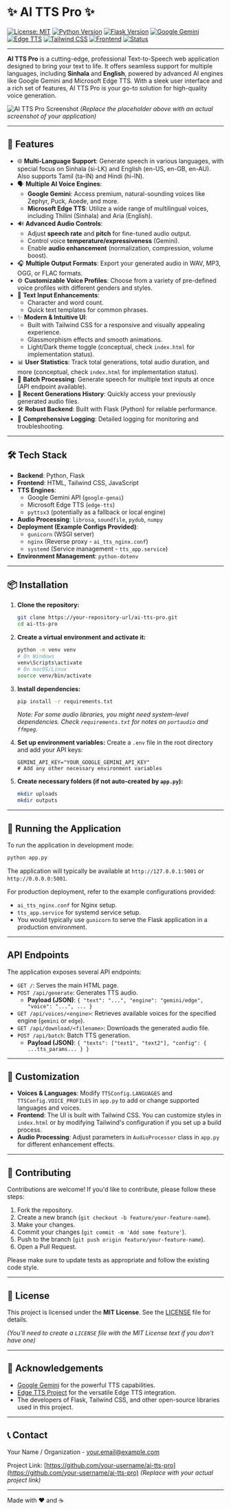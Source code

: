# ✨ AI TTS Pro ✨

[![License: MIT](https://img.shields.io/badge/License-MIT-yellow.svg)](https://opensource.org/licenses/MIT)
[![Python Version](https://img.shields.io/badge/python-3.7%2B-blue.svg)](https://www.python.org/downloads/)
[![Flask Version](https://img.shields.io/badge/flask-2.3.3-green.svg)](https://flask.palletsprojects.com/)
[![Google Gemini](https://img.shields.io/badge/AI-Google%20Gemini-orange.svg)](https://ai.google.dev/)
[![Edge TTS](https://img.shields.io/badge/AI-Edge%20TTS-blueviolet.svg)](https://github.com/rany2/edge-tts)
[![Tailwind CSS](https://img.shields.io/badge/css-Tailwind%20CSS-38B2AC?logo=tailwind-css&logoColor=white)](https://tailwindcss.com/)
[![Frontend](https://img.shields.io/badge/frontend-HTML%2FCSS%2FJS-red.svg)](./index.html)
[![Status](https://img.shields.io/badge/status-active-success.svg)]()

---

**AI TTS Pro** is a cutting-edge, professional Text-to-Speech web application designed to bring your text to life. It offers seamless support for multiple languages, including **Sinhala** and **English**, powered by advanced AI engines like Google Gemini and Microsoft Edge TTS. With a sleek user interface and a rich set of features, AI TTS Pro is your go-to solution for high-quality voice generation.

![AI TTS Pro Screenshot](https://via.placeholder.com/800x400.png?text=App+Screenshot+Here)
*(Replace the placeholder above with an actual screenshot of your application)*

---

## 🚀 Features

*   🌐 **Multi-Language Support**: Generate speech in various languages, with special focus on Sinhala (si-LK) and English (en-US, en-GB, en-AU). Also supports Tamil (ta-IN) and Hindi (hi-IN).
*   🗣️ **Multiple AI Voice Engines**:
    *   **Google Gemini**: Access premium, natural-sounding voices like Zephyr, Puck, Aoede, and more.
    *   **Microsoft Edge TTS**: Utilize a wide range of multilingual voices, including Thilini (Sinhala) and Aria (English).
*   🔊 **Advanced Audio Controls**:
    *   Adjust **speech rate** and **pitch** for fine-tuned audio output.
    *   Control voice **temperature/expressiveness** (Gemini).
    *   Enable **audio enhancement** (normalization, compression, volume boost).
*   🎧 **Multiple Output Formats**: Export your generated audio in WAV, MP3, OGG, or FLAC formats.
*   ⚙️ **Customizable Voice Profiles**: Choose from a variety of pre-defined voice profiles with different genders and styles.
*   📝 **Text Input Enhancements**:
    *   Character and word count.
    *   Quick text templates for common phrases.
*   ✨ **Modern & Intuitive UI**:
    *   Built with Tailwind CSS for a responsive and visually appealing experience.
    *   Glassmorphism effects and smooth animations.
    *   Light/Dark theme toggle (conceptual, check `index.html` for implementation status).
*   📊 **User Statistics**: Track total generations, total audio duration, and more (conceptual, check `index.html` for implementation status).
*   🔄 **Batch Processing**: Generate speech for multiple text inputs at once (API endpoint available).
*   💾 **Recent Generations History**: Quickly access your previously generated audio files.
*   🛠️ **Robust Backend**: Built with Flask (Python) for reliable performance.
*   📄 **Comprehensive Logging**: Detailed logging for monitoring and troubleshooting.

---

## 🛠️ Tech Stack

*   **Backend**: Python, Flask
*   **Frontend**: HTML, Tailwind CSS, JavaScript
*   **TTS Engines**:
    *   Google Gemini API (`google-genai`)
    *   Microsoft Edge TTS (`edge-tts`)
    *   `pyttsx3` (potentially as a fallback or local engine)
*   **Audio Processing**: `librosa`, `soundfile`, `pydub`, `numpy`
*   **Deployment (Example Configs Provided)**:
    *   `gunicorn` (WSGI server)
    *   `nginx` (Reverse proxy - `ai_tts_nginx.conf`)
    *   `systemd` (Service management - `tts_app.service`)
*   **Environment Management**: `python-dotenv`

---

## 📦 Installation

1.  **Clone the repository:**
    ```bash
    git clone https://your-repository-url/ai-tts-pro.git
    cd ai-tts-pro
    ```

2.  **Create a virtual environment and activate it:**
    ```bash
    python -m venv venv
    # On Windows
    venv\Scripts\activate
    # On macOS/Linux
    source venv/bin/activate
    ```

3.  **Install dependencies:**
    ```bash
    pip install -r requirements.txt
    ```
    *Note: For some audio libraries, you might need system-level dependencies. Check `requirements.txt` for notes on `portaudio` and `ffmpeg`.*

4.  **Set up environment variables:**
    Create a `.env` file in the root directory and add your API keys:
    ```env
    GEMINI_API_KEY="YOUR_GOOGLE_GEMINI_API_KEY"
    # Add any other necessary environment variables
    ```

5.  **Create necessary folders (if not auto-created by `app.py`):**
    ```bash
    mkdir uploads
    mkdir outputs
    ```

---

## 🚀 Running the Application

To run the application in development mode:

```bash
python app.py
```

The application will typically be available at `http://127.0.0.1:5001` or `http://0.0.0.0:5001`.

For production deployment, refer to the example configurations provided:
*   `ai_tts_nginx.conf` for Nginx setup.
*   `tts_app.service` for systemd service setup.
*   You would typically use `gunicorn` to serve the Flask application in a production environment.

---

## API Endpoints

The application exposes several API endpoints:

*   `GET /`: Serves the main HTML page.
*   `POST /api/generate`: Generates TTS audio.
    *   **Payload (JSON)**: `{ "text": "...", "engine": "gemini/edge", "voice": "...", ... }`
*   `GET /api/voices/<engine>`: Retrieves available voices for the specified engine (`gemini` or `edge`).
*   `GET /api/download/<filename>`: Downloads the generated audio file.
*   `POST /api/batch`: Batch TTS generation.
    *   **Payload (JSON)**: `{ "texts": ["text1", "text2"], "config": { ...tts_params... } }`

---

## 🎨 Customization

*   **Voices & Languages**: Modify `TTSConfig.LANGUAGES` and `TTSConfig.VOICE_PROFILES` in `app.py` to add or change supported languages and voices.
*   **Frontend**: The UI is built with Tailwind CSS. You can customize styles in `index.html` or by modifying Tailwind's configuration if you set up a build process.
*   **Audio Processing**: Adjust parameters in `AudioProcessor` class in `app.py` for different enhancement effects.

---

## 🤝 Contributing

Contributions are welcome! If you'd like to contribute, please follow these steps:

1.  Fork the repository.
2.  Create a new branch (`git checkout -b feature/your-feature-name`).
3.  Make your changes.
4.  Commit your changes (`git commit -m 'Add some feature'`).
5.  Push to the branch (`git push origin feature/your-feature-name`).
6.  Open a Pull Request.

Please make sure to update tests as appropriate and follow the existing code style.

---

## 📜 License

This project is licensed under the **MIT License**. See the [LICENSE](LICENSE) file for details.

*(You'll need to create a `LICENSE` file with the MIT License text if you don't have one)*

---

## 🙏 Acknowledgements

*   [Google Gemini](https://ai.google.dev/) for the powerful TTS capabilities.
*   [Edge TTS Project](https://github.com/rany2/edge-tts) for the versatile Edge TTS integration.
*   The developers of Flask, Tailwind CSS, and other open-source libraries used in this project.

---

## 📞 Contact

Your Name / Organization - your.email@example.com

Project Link: [https://github.com/your-username/ai-tts-pro](https://github.com/your-username/ai-tts-pro) *(Replace with your actual project link)*

---

Made with ❤️ and ☕
